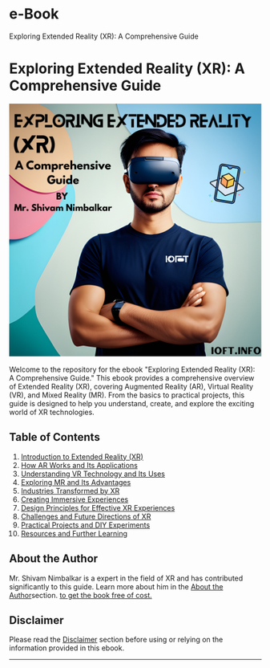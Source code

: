# e-Book
Exploring Extended Reality (XR): A Comprehensive Guide

# Exploring Extended Reality (XR): A Comprehensive Guide

![Cover Image](https://github.com/ShivamNimbalkar/e-Book/blob/b5e12e3632ffc0d467baf601755a8eaf6e85e259/Exploring%20Extended%20Reality%20(XR)%20(1).png)

Welcome to the repository for the ebook "Exploring Extended Reality (XR): A Comprehensive Guide." This ebook provides a comprehensive overview of Extended Reality (XR), covering Augmented Reality (AR), Virtual Reality (VR), and Mixed Reality (MR). From the basics to practical projects, this guide is designed to help you understand, create, and explore the exciting world of XR technologies.

## Table of Contents

1. [Introduction to Extended Reality (XR)](#introduction-to-extended-reality-xr)
2. [How AR Works and Its Applications](#how-ar-works-and-its-applications)
3. [Understanding VR Technology and Its Uses](#understanding-vr-technology-and-its-uses)
4. [Exploring MR and Its Advantages](#exploring-mr-and-its-advantages)
5. [Industries Transformed by XR](#industries-transformed-by-xr)
6. [Creating Immersive Experiences](#creating-immersive-experiences)
7. [Design Principles for Effective XR Experiences](#design-principles-for-effective-xr-experiences)
8. [Challenges and Future Directions of XR](#challenges-and-future-directions-of-xr)
9. [Practical Projects and DIY Experiments](#practical-projects-and-diy-experiments)
10. [Resources and Further Learning](#resources-and-further-learning)

## About the Author

Mr. Shivam Nimbalkar is a expert in the field of XR and has contributed significantly to this guide. Learn more about him in the [About the Author](https://github.com/ShivamNimbalkar)section.
<a href="mailto:shivamnimbalkar3901@gmail.com">to get the book free of cost.</a></p>
## Disclaimer

Please read the [Disclaimer](#disclaimer) section before using or relying on the information provided in this ebook.

---


